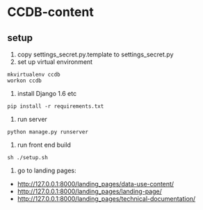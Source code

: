 CCDB-content
============

## setup

1. copy settings_secret.py.template to settings_secret.py
1. set up virtual environment 

  ```
  mkvirtualenv ccdb
  workon ccdb
  ```
1. install Django 1.6 etc

  ```
  pip install -r requirements.txt
  ```
1. run server

  ``` 
  python manage.py runserver 
  ```
1. run front end build

  ``` 
  sh ./setup.sh
  ``` 
1. go to landing pages: 
  - http://127.0.0.1:8000/landing_pages/data-use-content/
  - http://127.0.0.1:8000/landing_pages/landing-page/
  - http://127.0.0.1:8000/landing_pages/technical-documentation/
